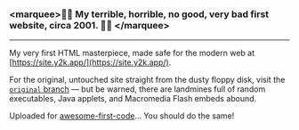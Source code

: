 ### &lt;marquee>👶🏻 My terrible, horrible, no good, very bad first website, circa 2001. 👶🏻 &lt;/marquee>

---

My very first HTML masterpiece, made safe for the modern web at [https://site.y2k.app/](https://site.y2k.app/).

For the original, untouched site straight from the dusty floppy disk, visit the [`original` branch](https://github.com/jakejarvis/my-first-website/tree/original) — but be warned, there are landmines full of random executables, Java applets, and Macromedia Flash embeds abound.

Uploaded for [awesome-first-code](https://github.com/jakejarvis/awesome-first-code)... You should do the same!
